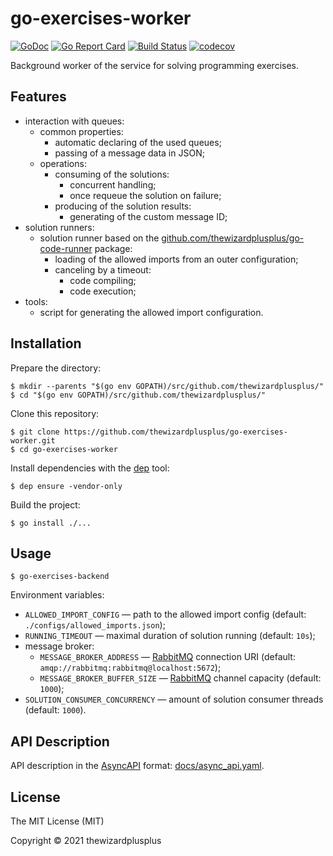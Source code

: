 # go-exercises-worker

[![GoDoc](https://godoc.org/github.com/thewizardplusplus/go-exercises-worker?status.svg)](https://godoc.org/github.com/thewizardplusplus/go-exercises-worker)
[![Go Report Card](https://goreportcard.com/badge/github.com/thewizardplusplus/go-exercises-worker)](https://goreportcard.com/report/github.com/thewizardplusplus/go-exercises-worker)
[![Build Status](https://travis-ci.com/thewizardplusplus/go-exercises-worker.svg?branch=master)](https://travis-ci.com/thewizardplusplus/go-exercises-worker)
[![codecov](https://codecov.io/gh/thewizardplusplus/go-exercises-worker/branch/master/graph/badge.svg)](https://codecov.io/gh/thewizardplusplus/go-exercises-worker)

Background worker of the service for solving programming exercises.

## Features

- interaction with queues:
  - common properties:
    - automatic declaring of the used queues;
    - passing of a message data in JSON;
  - operations:
    - consuming of the solutions:
      - concurrent handling;
      - once requeue the solution on failure;
    - producing of the solution results:
      - generating of the custom message ID;
- solution runners:
  - solution runner based on the [github.com/thewizardplusplus/go-code-runner](https://github.com/thewizardplusplus/go-code-runner) package:
    - loading of the allowed imports from an outer configuration;
    - canceling by a timeout:
      - code compiling;
      - code execution;
- tools:
  - script for generating the allowed import configuration.

## Installation

Prepare the directory:

```
$ mkdir --parents "$(go env GOPATH)/src/github.com/thewizardplusplus/"
$ cd "$(go env GOPATH)/src/github.com/thewizardplusplus/"
```

Clone this repository:

```
$ git clone https://github.com/thewizardplusplus/go-exercises-worker.git
$ cd go-exercises-worker
```

Install dependencies with the [dep](https://golang.github.io/dep/) tool:

```
$ dep ensure -vendor-only
```

Build the project:

```
$ go install ./...
```

## Usage

```
$ go-exercises-backend
```

Environment variables:

- `ALLOWED_IMPORT_CONFIG` &mdash; path to the allowed import config (default: `./configs/allowed_imports.json`);
- `RUNNING_TIMEOUT` &mdash; maximal duration of solution running (default: `10s`);
- message broker:
  - `MESSAGE_BROKER_ADDRESS` &mdash; [RabbitMQ](https://www.rabbitmq.com/) connection URI (default: `amqp://rabbitmq:rabbitmq@localhost:5672`);
  - `MESSAGE_BROKER_BUFFER_SIZE` &mdash; [RabbitMQ](https://www.rabbitmq.com/) channel capacity (default: `1000`);
- `SOLUTION_CONSUMER_CONCURRENCY` &mdash; amount of solution consumer threads (default: `1000`).

## API Description

API description in the [AsyncAPI](https://www.asyncapi.com/) format: [docs/async_api.yaml](docs/async_api.yaml).

## License

The MIT License (MIT)

Copyright &copy; 2021 thewizardplusplus
